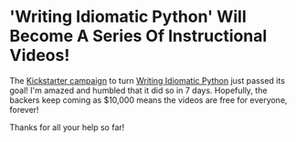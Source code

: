 # 'Writing Idiomatic Python' Will Become A Series Of Instructional Videos!

The [Kickstarter campaign](https://www.kickstarter.com/projects/1219760486/a-writing-idiomatic-python-video-series-watch-and) to turn [Writing Idiomatic Python](https://www.jeffknupp.com/writing-idiomatic-python-ebook) just passed its goal! I'm amazed and humbled that it did so in 7 days. Hopefully, the backers keep coming as $10,000 means the videos are free for everyone, forever!

Thanks for all your help so far!
